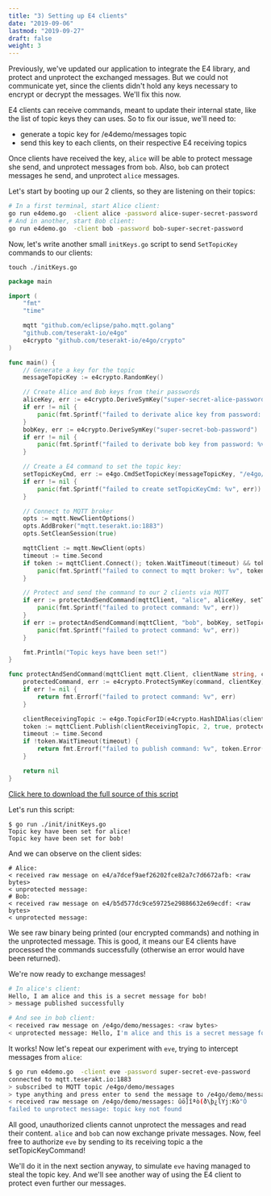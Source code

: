 ```yaml
---
title: "3) Setting up E4 clients"
date: "2019-09-06"
lastmod: "2019-09-27"
draft: false
weight: 3
---
```


Previously, we've updated our application to integrate the E4 library, and protect and unprotect the exchanged messages. But we could not communicate yet, since the clients didn't hold any keys necessary to encrypt or decrypt the messages. We'll fix this now.

E4 clients can receive commands, meant to update their internal state, like the list of topic keys they can uses. So to fix our issue, we'll need to:

* generate a topic key for /e4demo/messages topic
* send this key to each clients, on their respective E4 receiving topics

Once clients have received the key, `alice` will be able to protect message she send, and unprotect messages from `bob`. Also, `bob` can protect messages he send, and unprotect `alice` messages.


Let's start by booting up our 2 clients, so they are listening on their topics:
```bash
# In a first terminal, start Alice client:
go run e4demo.go  -client alice -password alice-super-secret-password
# And in another, start Bob client:
go run e4demo.go  -client bob -password bob-super-secret-password
```

Now, let's write another small `initKeys.go` script to send `SetTopicKey` commands to our clients:

```text
touch ./initKeys.go
```

```go
package main

import (
	"fmt"
	"time"

	mqtt "github.com/eclipse/paho.mqtt.golang"
	"github.com/teserakt-io/e4go"
	e4crypto "github.com/teserakt-io/e4go/crypto"
)

func main() {
	// Generate a key for the topic
	messageTopicKey := e4crypto.RandomKey()

	// Create Alice and Bob keys from their passwords
	aliceKey, err := e4crypto.DeriveSymKey("super-secret-alice-password")
	if err != nil {
		panic(fmt.Sprintf("failed to derivate alice key from password: %v", err))
	}
	bobKey, err := e4crypto.DeriveSymKey("super-secret-bob-password")
	if err != nil {
		panic(fmt.Sprintf("failed to derivate bob key from password: %v", err))
	}

	// Create a E4 command to set the topic key:
	setTopicKeyCmd, err := e4go.CmdSetTopicKey(messageTopicKey, "/e4go/demo/messages")
	if err != nil {
		panic(fmt.Sprintf("failed to create setTopicKeyCmd: %v", err))
	}

	// Connect to MQTT broker
	opts := mqtt.NewClientOptions()
	opts.AddBroker("mqtt.teserakt.io:1883")
	opts.SetCleanSession(true)

	mqttClient := mqtt.NewClient(opts)
	timeout := time.Second
	if token := mqttClient.Connect(); token.WaitTimeout(timeout) && token.Error() != nil {
		panic(fmt.Sprintf("failed to connect to mqtt broker: %v", token.Error()))
	}

	// Protect and send the command to our 2 clients via MQTT
	if err := protectAndSendCommand(mqttClient, "alice", aliceKey, setTopicKeyCmd); err != nil {
		panic(fmt.Sprintf("failed to protect command: %v", err))
	}
	if err := protectAndSendCommand(mqttClient, "bob", bobKey, setTopicKeyCmd); err != nil {
		panic(fmt.Sprintf("failed to protect command: %v", err))
	}

	fmt.Println("Topic keys have been set!")
}

func protectAndSendCommand(mqttClient mqtt.Client, clientName string, clientKey, command []byte) error {
	protectedCommand, err := e4crypto.ProtectSymKey(command, clientKey)
	if err != nil {
		return fmt.Errorf("failed to protect command: %v", err)
	}

	clientReceivingTopic := e4go.TopicForID(e4crypto.HashIDAlias(clientName))
	token := mqttClient.Publish(clientReceivingTopic, 2, true, protectedCommand)
	timeout := time.Second
	if !token.WaitTimeout(timeout) {
		return fmt.Errorf("failed to publish command: %v", token.Error())
	}

	return nil
}
```

[Click here to download the full source of this script](../initKeys-step3.go)

Let's run this script:
```
$ go run ./init/initKeys.go
Topic key have been set for alice!
Topic key have been set for bob!
```

And we can observe on the client sides:
```text
# Alice:
< received raw message on e4/a7dcef9aef26202fce82a7c7d6672afb: <raw bytes>
< unprotected message:
# Bob:
< received raw message on e4/b5d577dc9ce59725e29886632e69ecdf: <raw bytes>
< unprotected message:
```

We see raw binary being printed (our encrypted commands) and nothing in the unprotected message. This is good, it means our E4 clients have processed the commands successfully (otherwise an error would have been returned).

We're now ready to exchange messages!
```bash
# In alice's client:
Hello, I am alice and this is a secret message for bob!
> message published successfully

# And see in bob client:
< received raw message on /e4go/demo/messages: <raw bytes>
< unprotected message: Hello, I'm alice and this is a secret message for bob!
```

It works! Now let's repeat our experiment with `eve`, trying to intercept messages from `alice`:
```bash
$ go run e4demo.go  -client eve -password super-secret-eve-password
connected to mqtt.teserakt.io:1883
> subscribed to MQTT topic /e4go/demo/messages
> type anything and press enter to send the message to /e4go/demo/messages:
< received raw message on /e4go/demo/messages: ûö]îªò(ð\þ¿lYj:Kò"Ó
failed to unprotect message: topic key not found
```

All good, unauthorized clients cannot unprotect the messages and read their content. `alice` and `bob` can now exchange private messages.
Now, feel free to authorize `eve` by sending to its receiving topic a the setTopicKeyCommand!

We'll do it in the next section anyway, to simulate `eve` having managed to steal the topic key. And we'll see another way of using the E4 client to protect even further our messages.
